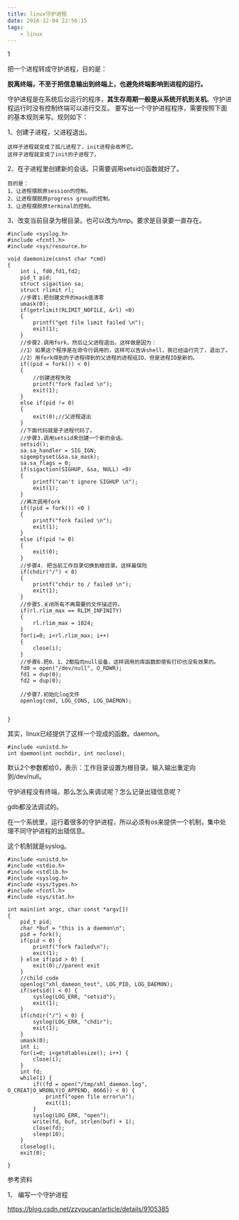 ```yaml
---
title: linux守护进程
date: 2016-12-04 22:56:15
tags:
	- linux
---
```

1

把一个进程转成守护进程，目的是：

**脱离终端，不至于把信息输出到终端上，也避免终端影响到进程的运行。**



守护进程是在系统后台运行的程序，**其生存周期一般是从系统开机到关机**。守护进程运行时没有控制终端可以进行交互。
要写出一个守护进程程序，需要按照下面的基本规则来写。规则如下：

1、创建子进程，父进程退出。

```
这样子进程就变成了孤儿进程了，init进程会收养它。
这样子进程就变成了init的子进程了。
```

2、在子进程里创建新的会话。只需要调用setsid()函数就好了。

```
目的是：
1、让进程摆脱原session的控制。
2、让进程摆脱原progress group的控制。
3、让进程摆脱原terminal的控制。
```

3、改变当前目录为根目录。也可以改为/tmp。要求是目录要一直存在。





```
#include <syslog.h>
#include <fcntl.h>
#include <sys/resource.h>

void daemonize(const char *cmd)
{
	int i, fd0,fd1,fd2;
	pid_t pid;
	struct sigaction sa;
	struct rlimit rl;
	//步骤1.把创建文件的mask值清零
	umask(0);
	if(getrlimit(RLIMIT_NOFILE, &rl) <0)
	{
		printf("get file limit failed \n");
		exit(1);
	}
	//步骤2.调用fork，然后让父进程退出。这样做是因为：
	//1）如果这个程序是在命令行调用的，这样可以告诉shell，我已经运行完了，退出了。
	//2）用fork得到的子进程得到的父进程的进程组ID，但是进程ID是新的。
	if((pid = fork()) < 0)
	{
		//创建进程失败
		printf("fork failed \n");
		exit(1);
	}
	else if(pid != 0)
	{
		exit(0);//父进程退出
	}
	//下面代码就是子进程代码了。
	//步骤3.调用setsid来创建一个新的会话。
	setsid();
	sa.sa_handler = SIG_IGN;
	sigemptyset(&sa.sa_mask);
	sa.sa_flags = 0;
	if(sigaction(SIGHUP, &sa, NULL) <0)
	{
		printf("can't ignore SIGHUP \n");
		exit(1);
	}
	//再次调用fork
	if((pid = fork()) <0 )
	{
		printf("fork failed \n");
		exit(1);
	}
	else if(pid != 0)
	{
		exit(0);
	}
	//步骤4. 把当前工作目录切换到根目录。这样最保险
	if(chdir("/") < 0)
	{
		printf("chdir to / failed \n");
		exit(1);
	}
	//步骤5.关闭所有不再需要的文件描述符。
	if(rl.rlim_max == RLIM_INFINITY)
	{
		rl.rlim_max = 1024;
	}
	for(i=0; i<rl.rlim_max; i++)
	{
		close(i);
	}
	//步骤6.把0、1、2都指向null设备，这样调用的库函数即使有打印也没有效果的。
	fd0 = open("/dev/null", O_RDWR);
	fd1 = dup(0);
	fd2 = dup(0);
	
	//步骤7.初始化log文件
	openlog(cmd, LOG_CONS, LOG_DAEMON);
	
	
}
```



其实，linux已经提供了这样一个现成的函数。daemon。

```
#include <unistd.h>
int daemon(int nochdir, int noclose);
```

默认2个参数都给0，表示：工作目录设置为根目录。输入输出重定向到/dev/null。



守护进程没有终端，那么怎么来调试呢？怎么记录出错信息呢？

gdb都没法调试的。

在一个系统里，运行着很多的守护进程，所以必须有os来提供一个机制，集中处理不同守护进程的出错信息。

这个机制就是syslog。



```
#include <unistd.h>
#include <stdio.h>
#include <stdlib.h>
#include <syslog.h>
#include <sys/types.h>
#include <fcntl.h>
#include <sys/stat.h>

int main(int argc, char const *argv[])
{
    pid_t pid;
    char *buf = "this is a daemon\n";
    pid = fork();
    if(pid < 0) {
        printf("fork failed\n");
        exit(1);
    } else if(pid > 0) {
        exit(0);//parent exit
    }
    //child code
    openlog("xhl_dameon_test", LOG_PID, LOG_DAEMON);
    if(setsid() < 0) {
        syslog(LOG_ERR, "setsid");
        exit(1);
    }
    if(chdir("/") < 0) {
        syslog(LOG_ERR, "chdir");
        exit(1);
    }
    umask(0);
    int i;
    for(i=0; i<getdtablesize(); i++) {
        close(i);
    }
    int fd;
    while(1) {
        if((fd = open("/tmp/xhl_daemon.log", O_CREAT|O_WRONLY|O_APPEND, 0666)) < 0) {
            printf("open file error\n");
            exit(1);
        }
        syslog(LOG_ERR, "open");
        write(fd, buf, strlen(buf) + 1);
        close(fd);
        sleep(10);
    }
    closelog();
    exit(0);

}
```



参考资料

1、 编写一个守护进程

https://blog.csdn.net/zzyoucan/article/details/9105385